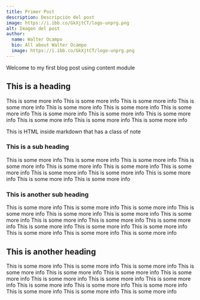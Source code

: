 ```yaml
---
title: Primer Post
description: Descripción del post
image: https://i.ibb.co/GkXjtCT/logo-unprg.png
alt: Imagen del post
author:
  name: Walter Ocampo
  bio: All about Walter Ocampo
  image: https://i.ibb.co/GkXjtCT/logo-unprg.png
---
```


Welcome to my first blog post using content module

## This is a heading

This is some more info
This is some more info
This is some more info
This is some more info
This is some more info
This is some more info
This is some more info
This is some more info
This is some more info
This is some more info
This is some more info
This is some more info
This is some more info

<div class="bg-blue-500 text-white p-4 mb-4">
  This is HTML inside markdown that has a class of note
</div>

### This is a sub heading

This is some more info
This is some more info
This is some more info
This is some more info
This is some more info
This is some more info
This is some more info
This is some more info
This is some more info
This is some more info
This is some more info
This is some more info

### This is another sub heading

This is some more info
This is some more info
This is some more info
This is some more info
This is some more info
This is some more info
This is some more info
This is some more info
This is some more info
This is some more info
This is some more info
This is some more info
This is some more info
This is some more info
This is some more info
This is some more info

## This is another heading

This is some more info
This is some more info
This is some more info
This is some more info
This is some more info
This is some more info
This is some more info
This is some more info
This is some more info
This is some more info
This is some more info
This is some more info
This is some more info
This is some more info
This is some more info
This is some more info
